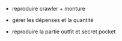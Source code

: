 

- reproduire crawler + monture
- gérer les dépenses et la quantité

- reproduire la partie outfit et secret pocket